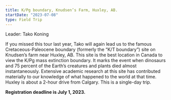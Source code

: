 ```yaml
---
title: K/Pg boundary, Knudsen’s Farm, Huxley, AB.
startDate: "2023-07-08"
type: Field Trip
---
```


Leader: Tako Koning

If you missed this tour last year, Tako will again lead us to the famous Cretaceous-Paleocene boundary (formerly the “K/T boundary”) site on Knudsen’s farm near Huxley, AB. This site is the best location in Canada to view the K/Pg mass extinction boundary. It marks the event when dinosaurs and 75 percent of the Earth’s creatures and plants died almost instantaneously. Extensive academic research at this site has contributed materially to our knowledge of what happened to the world at that time. Huxley is about a 2-hour drive from Calgary. This is a single-day trip.

**Registration deadline is July 1, 2023.**
